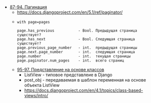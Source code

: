 - [87-94. Пагинация](https://github.com/yury-nazarov/django-example-blog/commit/0b99cad654f4fed81f8cccb6fbfbb651f3d5f299)
  - https://docs.djangoproject.com/en/5.1/ref/paginator/
  - ```commandline
    with page=pages
    
    page.has_previous           - Bool. Предыдущая страница существует?
    page.has_next               - Bool. Следующая страница существует?
    page.previous_page_number   - int.  предыдущая страницы
    page.next.page_number       - int.  следующая страница 
    page.number                 - int.  текущая страницы
    page.paginator.num_pages    - int.  всего страниц
    ```
  - [95-97. Представление на основе классов](https://github.com/yury-nazarov/django-example-blog/commit/0b1a4f7a98523c71a8b83c72464ed2552c447b07)
    - ListView - типовое представлеие в Django
    - post_obj - передаваемая в шаблон переменная на основе объекта ListView
    - https://docs.djangoproject.com/en/4.1/topics/class-based-views/intro/